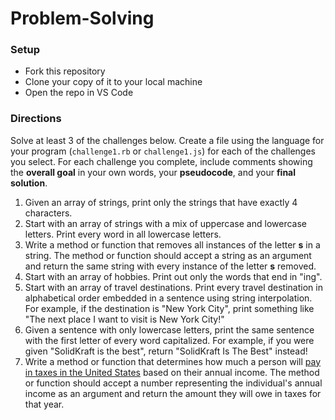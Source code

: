 # Problem-Solving

### Setup

- Fork this repository
- Clone your copy of it to your local machine
- Open the repo in VS Code

### Directions

Solve at least 3 of the challenges below. Create a file using the language for your program (`challenge1.rb` or `challenge1.js`) for each of the challenges you select. For each challenge you complete, include comments showing the **overall goal** in your own words, your **pseudocode**, and your **final solution**.

1. Given an array of strings, print only the strings that have exactly 4 characters.
1. Start with an array of strings with a mix of uppercase and lowercase letters. Print every word in all lowercase letters.
1. Write a method or function that removes all instances of the letter <strong>s</strong> in a string. The method or function should accept a string as an argument and return the same string with every instance of the letter <strong>s</strong> removed.
1. Start with an array of hobbies. Print out only the words that end in "ing".
1. Start with an array of travel destinations. Print every travel destination in alphabetical order embedded in a sentence using string interpolation. For example, if the destination is "New York City", print something like "The next place I want to visit is New York City!"
1. Given a sentence with only lowercase letters, print the same sentence with the first letter of every word capitalized. For example, if you were given "SolidKraft is the best", return "SolidKraft Is The Best" instead!
1. Write a method or function that determines how much a person will [pay in taxes in the United States](https://www.irs.gov/newsroom/irs-provides-tax-inflation-adjustments-for-tax-year-2022) based on their annual income. The method or function should accept a number representing the individual's annual income as an argument and return the amount they will owe in taxes for that year.
